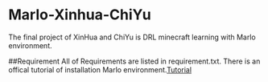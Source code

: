 # Marlo-Xinhua-ChiYu
The final project of XinHua and ChiYu is DRL minecraft learning with Marlo environment.

##Requirement
All of Requirements are listed in requirement.txt.
There is an offical tutorial of installation Marlo environment.[Tutorial](https://marlo.readthedocs.io/en/latest/installation.html)
